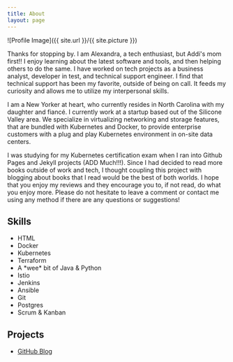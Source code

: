 ```yaml
---
title: About
layout: page
---
```

![Profile Image]({{ site.url }}/{{ site.picture }})

<p>Thanks for stopping by. I am Alexandra, a tech
enthusiast, but Addi's mom first!! I enjoy learning about the latest software and
tools, and then helping others to do the same. I have worked on tech projects as
a business analyst, developer in test, and technical support engineer. I find that
technical support has been my favorite, outside of being on call. It feeds my
curiosity and allows me to utilize my interpersonal skills.</p>

<p>I am a New Yorker at heart, who currently resides in North Carolina with my
daughter and fiancé. I currently work at a startup based out of the Silicone
Valley area. We specialize in virtualizing networking and storage features, that
are bundled with Kubernetes and Docker, to provide enterprise customers with a
plug and play Kubernetes environment in on-site data centers.</p>

<p>I was studying for my Kubernetes certification exam when I ran into Github
Pages and Jekyll projects (ADD Much!!!). Since I had decided to read more books
outside of work and tech, I thought coupling this project with blogging about books
that I read would be the best of both worlds. I hope that you enjoy my reviews
and they encourage you to, if not read, do what you enjoy more. Please do not
hesitate to leave a comment or contact me using any method if there are any
questions or suggestions! </p>

<h2>Skills</h2>

<ul class="skill-list">
	<li>HTML</li>
	<li>Docker</li>
	<li>Kubernetes</li>
	<li>Terraform</li>
	<li>A *wee* bit of Java & Python</li>
	<li>Istio</li>
	<li>Jenkins</li>
	<li>Ansible</li>
	<li>Git</li>
	<li>Postgres</li>
	<li>Scrum & Kanban</li>
</ul>

<h2>Projects</h2>

<ul>
	<li><a href="https://github.com/McCoyAle/mccoyale.github.io">GitHub Blog</a></li>
</ul>
